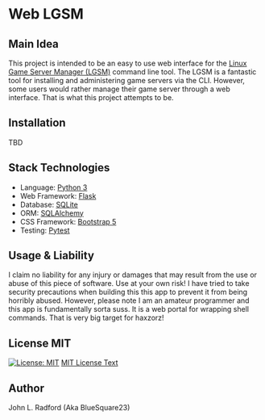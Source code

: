# Web LGSM

## Main Idea

This project is intended to be an easy to use web interface for the [Linux Game
Server Manager (LGSM)](https://linuxgsm.com/) command line tool. The LGSM is a
fantastic tool for installing and administering game servers via the CLI.
However, some users would rather manage their game server through a web
interface. That is what this project attempts to be.

## Installation

TBD

## Stack Technologies

* Language: [Python 3](https://www.python.org/)
* Web Framework: [Flask](https://palletsprojects.com/p/flask/)
* Database: [SQLite](https://www.sqlite.org/index.html)
* ORM: [SQLAlchemy](https://www.sqlalchemy.org/)
* CSS Framework: [Bootstrap 5](https://getbootstrap.com/docs/5.0/getting-started/introduction/)
* Testing: [Pytest](https://docs.pytest.org/)

## Usage & Liability

I claim no liability for any injury or damages that may result from the use or
abuse of this piece of software. Use at your own risk! I have tried to take
security precautions when building this this app to prevent it from being
horribly abused. However, please note I am an amateur programmer and this app
is fundamentally sorta suss. It is a web portal for wrapping shell commands.
That is very big target for haxzorz!

## License MIT

[![License: MIT](https://img.shields.io/badge/License-MIT-yellow.svg)](https://opensource.org/licenses/MIT)
[MIT License Text](license.txt)

## Author

John L. Radford (Aka BlueSquare23)
